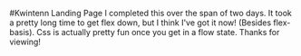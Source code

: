 #Kwintenn Landing Page
I completed this over the span of two days. 
It took a pretty long time to get flex down, but I think I've got it now! (Besides flex-basis). 
Css is actually pretty fun once you get in a flow state.
Thanks for viewing!
